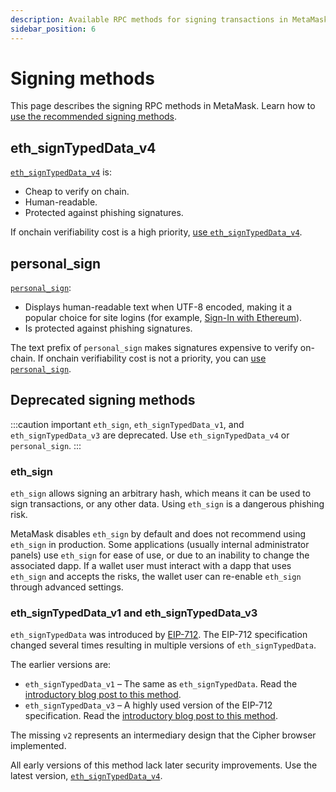 ```yaml
---
description: Available RPC methods for signing transactions in MetaMask.
sidebar_position: 6
---
```


# Signing methods

This page describes the signing RPC methods in MetaMask.
Learn how to [use the recommended signing methods](../how-to/sign-data.md).

## eth_signTypedData_v4

[`eth_signTypedData_v4`](/wallet/reference/eth_signtypeddata_v4)
is:

- Cheap to verify on chain.
- Human-readable.
- Protected against phishing signatures.

If onchain verifiability cost is a high priority,
[use `eth_signTypedData_v4`](../how-to/sign-data.md#use-eth_signtypeddata_v4).

## personal_sign

[`personal_sign`](/wallet/reference/personal_sign):

- Displays human-readable text when UTF-8 encoded, making it a popular choice for site logins
  (for example, [Sign-In with Ethereum](../how-to/use-siwe.md)).
- Is protected against phishing signatures.

The text prefix of `personal_sign` makes signatures expensive to verify on-chain.
If onchain verifiability cost is not a priority, you can
[use `personal_sign`](../how-to/sign-data.md#use-personal_sign).

## Deprecated signing methods

:::caution important
`eth_sign`, `eth_signTypedData_v1`, and `eth_signTypedData_v3` are deprecated.
Use `eth_signTypedData_v4` or `personal_sign`.
:::

### eth_sign

`eth_sign` allows signing an arbitrary hash, which means it can be used to sign transactions, or any other
data. Using `eth_sign` is a dangerous phishing risk.

MetaMask disables `eth_sign` by default and does not recommend using `eth_sign` in production.
Some applications (usually internal administrator panels) use `eth_sign` for ease of
use, or due to an inability to change the associated dapp.
If a wallet user must interact with a dapp that uses `eth_sign` and accepts the risks,
the wallet user can re-enable `eth_sign` through advanced settings.

### eth_signTypedData_v1 and eth_signTypedData_v3

`eth_signTypedData` was introduced by [EIP-712](https://eips.ethereum.org/EIPS/eip-712).
The EIP-712 specification changed several times resulting in multiple versions
of `eth_signTypedData`.

The earlier versions are:

- `eth_signTypedData_v1` – The same as `eth_signTypedData`.
  Read the
  [introductory blog post to this method](https://medium.com/metamask/scaling-web3-with-signtypeddata-91d6efc8b290).
- `eth_signTypedData_v3` – A highly used version of the EIP-712 specification.
  Read the
  [introductory blog post to this method](https://medium.com/metamask/eip712-is-coming-what-to-expect-and-how-to-use-it-bb92fd1a7a26).

The missing `v2` represents an intermediary design that the Cipher browser implemented.

All early versions of this method lack later security improvements.
Use the latest version, [`eth_signTypedData_v4`](#eth_signtypeddata_v4).
